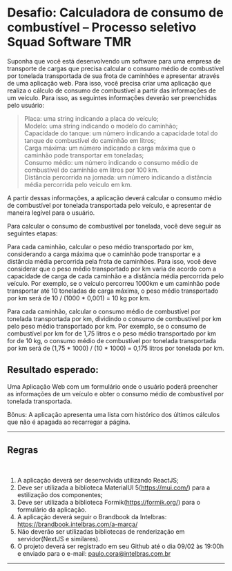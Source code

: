 <h1>Desafio: Calculadora de consumo de combustível – Processo seletivo Squad Software TMR</h1>

<p>Suponha que você está desenvolvendo um software para uma empresa de transporte de cargas que precisa calcular o consumo médio de combustível por tonelada transportada de sua frota de caminhões e apresentar através de uma aplicação web. Para isso, você precisa criar uma aplicação que realiza o cálculo de consumo de combustível a partir das informações de um veículo. Para isso, as seguintes informações deverão ser preenchidas pelo usuário:</p>  

 >Placa: uma string indicando a placa do veículo;  
 >Modelo: uma string indicando o modelo do caminhão;  
 > Capacidade do tanque: um número indicando a capacidade total do tanque de combustível do caminhão em litros;  
 >Carga máxima: um número indicando a carga máxima que o caminhão pode transportar em toneladas;  
 >Consumo médio: um número indicando o consumo médio de combustível do caminhão em litros por 100 km.  
 >Distância percorrida na jornada: um número indicando a distância média percorrida pelo veiculo em km. 

<p>A partir dessas informações, a aplicação deverá calcular o consumo médio de combustível por tonelada transportada pelo veículo, e apresentar de maneira legível para o usuário.</p>  

<p>Para calcular o consumo de combustível por tonelada, você deve seguir as seguintes etapas:    

<p>Para cada caminhão, calcular o peso médio transportado por km, considerando a carga máxima que o caminhão pode transportar e a distância média percorrida pela frota de caminhões. Para isso, você deve considerar que o peso médio transportado por km varia de acordo com a capacidade de carga de cada caminhão e a distância média percorrida pelo veículo. Por exemplo, se o veículo percorreu 1000km e um caminhão pode transportar até 10 toneladas de carga máxima, o peso médio transportado por km será de 10 / (1000 * 0,001) = 10 kg por km.  

<p>Para cada caminhão, calcular o consumo médio de combustível por tonelada transportada por km, dividindo o consumo de combustível por km pelo peso médio transportado por km. Por exemplo, se o consumo de combustível por km for de 1,75 litros e o peso médio transportado por km for de 10 kg, o consumo médio de combustível por tonelada transportada por km será de (1,75 * 1000) / (10 * 1000) = 0,175 litros por tonelada por km.  

<h2>Resultado esperado:</h2>
 
<p>Uma Aplicação Web com um formulário onde o usuário poderá preencher as informações de um veículo e obter o consumo médio de combustível por tonelada transportada.  
 
Bônus: A aplicação apresenta uma lista com histórico dos últimos cálculos que não é apagada ao recarregar a página. </p>

---
<h2>Regras</h2>
<br/>

1. A aplicação deverá ser desenvolvida utilizando ReactJS;  
2. Deve ser utilizada a biblioteca MaterialUI 5(https://mui.com/) para a estilização dos componentes;  
3. Deve ser utilizada a biblioteca Formik(https://formik.org/) para o formulário da aplicação.  
4. A aplicação deverá seguir o Brandbook da Intelbras: https://brandbook.intelbras.com/a-marca/
5. Não deverão ser utilizadas bibliotecas de renderização em servidor(NextJS e similares).
6. O projeto deverá ser registrado em seu Github até o dia 09/02 às 19:00h e enviado para o e-mail: paulo.cora@intelbras.com.br 

---
